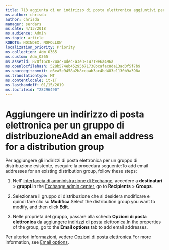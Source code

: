 ```yaml
---
title: 713 aggiunta di un indirizzo di posta elettronica aggiuntivi per una lista di distribuzione
ms.author: chrisda
author: chrisda
manager: serdars
ms.date: 4/13/2018
ms.audience: Admin
ms.topic: article
ROBOTS: NOINDEX, NOFOLLOW
localization_priority: Priority
ms.collection: Adm_O365
ms.custom: Adm_O365
ms.assetid: 870f16c0-24ac-4dec-a3e3-14719e6a496a
ms.openlocfilehash: 528b574eb45295b71738bcafac8da13ad3f5f7b9
ms.sourcegitcommit: d6ea5e9458a2b8ceaab3ac4bd483e1130b9a398a
ms.translationtype: MT
ms.contentlocale: it-IT
ms.lasthandoff: 01/15/2019
ms.locfileid: "28296490"
---
```

# <a name="add-an-email-address-for-a-distribution-group"></a><span data-ttu-id="45fd2-102">Aggiungere un indirizzo di posta elettronica per un gruppo di distribuzione</span><span class="sxs-lookup"><span data-stu-id="45fd2-102">Add an email address for a distribution group</span></span>

<span data-ttu-id="45fd2-103">Per aggiungere gli indirizzi di posta elettronica per un gruppo di distribuzione esistente, eseguire la procedura seguente:</span><span class="sxs-lookup"><span data-stu-id="45fd2-103">To add email addresses for an existing distribution group, follow these steps:</span></span>
  
1. <span data-ttu-id="45fd2-104">Nell' [interfaccia di amministrazione di Exchange](https://outlook.office365.com/ecp/), accedere a **destinatari** \> **gruppi**.</span><span class="sxs-lookup"><span data-stu-id="45fd2-104">In the [Exchange admin center](https://outlook.office365.com/ecp/), go to **Recipients** \> **Groups**.</span></span>
    
2. <span data-ttu-id="45fd2-105">Selezionare il gruppo di distribuzione che si desidera modificare e quindi fare clic su **Modifica**.</span><span class="sxs-lookup"><span data-stu-id="45fd2-105">Select the distribution group you want to modify, and then click **Edit**.</span></span>
    
3. <span data-ttu-id="45fd2-106">Nelle proprietà del gruppo, passare alla scheda **Opzioni di posta elettronica** da aggiungere indirizzi di posta elettronica.</span><span class="sxs-lookup"><span data-stu-id="45fd2-106">In the properties of the group, go to the **Email options** tab to add email addresses.</span></span> 
    
<span data-ttu-id="45fd2-107">Per ulteriori informazioni, vedere [Opzioni di posta elettronica](https://technet.microsoft.com/library/bb124513.aspx#emailoptions).</span><span class="sxs-lookup"><span data-stu-id="45fd2-107">For more information, see [Email options](https://technet.microsoft.com/library/bb124513.aspx#emailoptions).</span></span>
  

